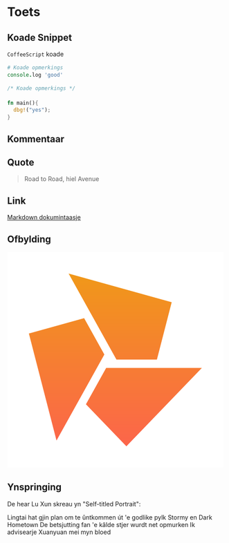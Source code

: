 [Markdown globale opmerkings]:#

# Toets

## Koade Snippet

`CoffeeScript` koade

```coffee
# Koade opmerkings
console.log 'good'


```

```rust
/* Koade opmerkings */

fn main(){
  dbg!("yes");
}
```

## Kommentaar

<!-- HTML 注释 --> 

<!-- 多行注释 --> 

## Quote

> Road to Road, hiel Avenue

## Link

[Markdown dokumintaasje](https://github.com/xxai-art/xxai-art-md)

## Ofbylding

![xxAI.Art Brand Identity](https://raw.githubusercontent.com/xxai-art/web/main/file/svg/logo.svg)

## Ynspringing

De hear Lu Xun skreau yn "Self-titled Portrait":

  Lingtai hat gjin plan om te ûntkommen út 'e godlike pylk
  Stormy en Dark Hometown
  De betsjutting fan 'e kâlde stjer wurdt net opmurken
  Ik advisearje Xuanyuan mei myn bloed
